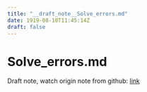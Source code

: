 ```yaml
---
title: "__draft_note__Solve_errors.md"
date: 1919-08-10T11:45:14Z
draft: false
---
```


# Solve_errors.md

Draft note, watch origin note from github: [link](https://github.com/tinghaolai/just-random-note/blob/master/operating_system/windows/Solve_errors.md)